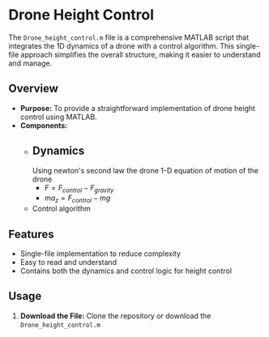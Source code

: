 
# Drone Height Control

The `Drone_height_control.m` file is a comprehensive MATLAB script that integrates the 1D dynamics of a drone with a control algorithm. This single-file approach simplifies the overall structure, making it easier to understand and manage.

## Overview

- **Purpose:** To provide a straightforward implementation of drone height control using MATLAB.
- **Components:** 
  - ## Dynamics
    Using newton's second law the drone 1-D equation of motion of the drone
    - $` F = F_{control}-F_{gravity} `$
    - $` ma_{z} = F_{control} -mg `$
  - Control algorithm

## Features

- Single-file implementation to reduce complexity
- Easy to read and understand
- Contains both the dynamics and control logic for height control

## Usage

1. **Download the File:**
   Clone the repository or download the `Drone_height_control.m` 
